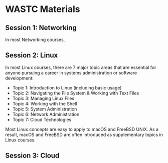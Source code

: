 # WASTC Materials

## Session 1: Networking
In most Networking courses, 


## Session 2: Linux
In most Linux courses, there are 7 major topic areas that are essential for anyone pursuing a career in systems administration or software development:
- Topic 1: Introduction to Linux (including basic usage)
- Topic 2: Navigating the File System & Working with Text Files
- Topic 3: Managing Linux Files
- Topic 4: Working with the Shell
- Topic 5: System Administration
- Topic 6: Network Administration
- Topic 7: Cloud Technologies

Most Linux concepts are easy to apply to macOS and FreeBSD UNIX. As a result, macOS and FreeBSD are often introduced as supplementary topics in Linux courses.

## Session 3: Cloud
